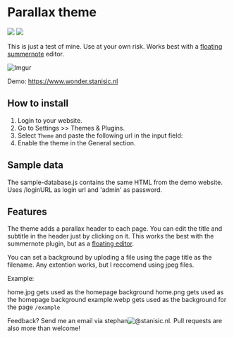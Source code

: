 # Parallax theme
![](https://badgen.net/github/release/StephanStanisic/theme-parallax)
![](https://badgen.net/badge/WonderCMS/3.0.0/green)

This is just a test of mine. Use at your own risk. Works best with a [floating summernote](https://www.wondercms.com/forum/viewtopic.php?f=23&t=1252) editor.

![Imgur](https://i.imgur.com/RMiGtDN.png)

Demo: https://www.wonder.stanisic.nl

## How to install

1. Login to your website.
1. Go to Settings >> Themes & Plugins.
1. Select `Theme` and paste the following url in the input field:
1. Enable the theme in the General section. 

## Sample data

The sample-database.js contains the same HTML from the demo website. Uses /loginURL as login url and 'admin' as password.

## Features

The theme adds a parallax header to each page. You can edit the title and subtitle in the header just by clicking on it.
This works the best with the summernote plugin, but as a [floating editor](https://www.wondercms.com/forum/viewtopic.php?f=23&t=1252).

You can set a background by uploding a file using the page title as the filename. Any extention works, but I reccomend using jpeg files.

Example:

home.jpg gets used as the homepage background
home.png gets used as the homepage background
example.webp gets used as the background for the page `/example`

Feedback? Send me an email via stephan![@](https://i.imgur.com/XqBGE1c.jpg)stanisic.nl. Pull requests are also more than welcome!
